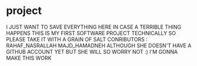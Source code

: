 # project 
I JUST WANT TO SAVE EVERYTHING HERE IN CASE A TERRIBLE THING HAPPENS
THIS IS MY FIRST SOFTWARE PROJECT TECHNICALLY SO PLEASE TAKE IT WITH A GRAIN OF SALT 
CONRIBUTORS :
RAHAF_NASRALLAH 
MAJD_HAMADNEH ALTHOUGH SHE DOESN'T HAVE A GITHUB ACCOUNT YET BUT SHE WILL SO WORRY NOT :)
I'M GONNA MAKE THIS WORK 
